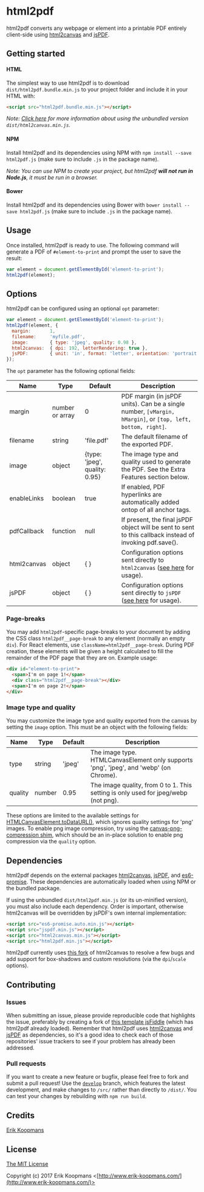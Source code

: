 # html2pdf

html2pdf converts any webpage or element into a printable PDF entirely client-side using [html2canvas](https://github.com/niklasvh/html2canvas) and [jsPDF](https://github.com/MrRio/jsPDF).

## Getting started

#### HTML

The simplest way to use html2pdf is to download `dist/html2pdf.bundle.min.js` to your project folder and include it in your HTML with:

```html
<script src="html2pdf.bundle.min.js"></script>
```

*Note: [Click here](#dependencies) for more information about using the unbundled version `dist/html2canvas.min.js`.*

#### NPM

Install html2pdf and its dependencies using NPM with `npm install --save html2pdf.js` (make sure to include `.js` in the package name).

*Note: You can use NPM to create your project, but html2pdf **will not run in Node.js**, it must be run in a browser.*

#### Bower

Install html2pdf and its dependencies using Bower with `bower install --save html2pdf.js` (make sure to include `.js` in the package name).

## Usage

Once installed, html2pdf is ready to use. The following command will generate a PDF of `#element-to-print` and prompt the user to save the result:

```js
var element = document.getElementById('element-to-print');
html2pdf(element);
```

## Options

html2pdf can be configured using an optional `opt` parameter:

```js
var element = document.getElementById('element-to-print');
html2pdf(element, {
  margin:       1,
  filename:     'myfile.pdf',
  image:        { type: 'jpeg', quality: 0.98 },
  html2canvas:  { dpi: 192, letterRendering: true },
  jsPDF:        { unit: 'in', format: 'letter', orientation: 'portrait' }
});
```

The `opt` parameter has the following optional fields:

|Name        |Type            |Default                       |Description                                                                                                 |
|------------|----------------|------------------------------|------------------------------------------------------------------------------------------------------------|
|margin      |number or array |0                             |PDF margin (in jsPDF units). Can be a single number, `[vMargin, hMargin]`, or `[top, left, bottom, right]`. |
|filename    |string          |'file.pdf'                    |The default filename of the exported PDF.                                                                   |
|image       |object          |{type: 'jpeg', quality: 0.95} |The image type and quality used to generate the PDF. See the Extra Features section below.                  |
|enableLinks |boolean         |true                          |If enabled, PDF hyperlinks are automatically added ontop of all anchor tags.                                |
|pdfCallback |function        |null                          |If present, the final jsPDF object will be sent to sent to this callback instead of invoking pdf.save().    |
|html2canvas |object          |{ }                           |Configuration options sent directly to `html2canvas` ([see here](https://html2canvas.hertzen.com/documentation.html#available-options) for usage).|
|jsPDF       |object          |{ }                           |Configuration options sent directly to `jsPDF` ([see here](http://rawgit.com/MrRio/jsPDF/master/docs/jsPDF.html) for usage).|

### Page-breaks

You may add `html2pdf`-specific page-breaks to your document by adding the CSS class `html2pdf__page-break` to any element (normally an empty `div`). For React elements, use `className=html2pdf__page-break`. During PDF creation, these elements will be given a height calculated to fill the remainder of the PDF page that they are on. Example usage:

```html
<div id="element-to-print">
  <span>I'm on page 1!</span>
  <div class="html2pdf__page-break"></div>
  <span>I'm on page 2!</span>
</div>
```

### Image type and quality

You may customize the image type and quality exported from the canvas by setting the `image` option. This must be an object with the following fields:

|Name        |Type            |Default                       |Description                                                                                  |
|------------|----------------|------------------------------|---------------------------------------------------------------------------------------------|
|type        |string          |'jpeg'                        |The image type. HTMLCanvasElement only supports 'png', 'jpeg', and 'webp' (on Chrome).       |
|quality     |number          |0.95                          |The image quality, from 0 to 1. This setting is only used for jpeg/webp (not png).           |

These options are limited to the available settings for [HTMLCanvasElement.toDataURL()](https://developer.mozilla.org/en-US/docs/Web/API/HTMLCanvasElement/toDataURL), which ignores quality settings for 'png' images. To enable png image compression, try using the [canvas-png-compression shim](https://github.com/ShyykoSerhiy/canvas-png-compression), which should be an in-place solution to enable png compression via the `quality` option.

## Dependencies

html2pdf depends on the external packages [html2canvas](https://github.com/niklasvh/html2canvas), [jsPDF](https://github.com/MrRio/jsPDF), and [es6-promise](https://github.com/stefanpenner/es6-promise). These dependencies are automatically loaded when using NPM or the bundled package.

If using the unbundled `dist/html2pdf.min.js` (or its un-minified version), you must also include each dependency. Order is important, otherwise html2canvas will be overridden by jsPDF's own internal implementation:

```html
<script src="es6-promise.auto.min.js"></script>
<script src="jspdf.min.js"></script>
<script src="html2canvas.min.js"></script>
<script src="html2pdf.min.js"></script>
```

html2pdf currently uses [this fork](https://github.com/eKoopmans/html2canvas/tree/develop) of html2canvas to resolve a few bugs and add support for box-shadows and custom resolutions (via the `dpi`/`scale` options).

## Contributing

### Issues

When submitting an issue, please provide reproducible code that highlights the issue, preferably by creating a fork of [this template jsFiddle](https://jsfiddle.net/u6o6ne41/) (which has html2pdf already loaded). Remember that html2pdf uses [html2canvas](https://github.com/niklasvh/html2canvas) and [jsPDF](https://github.com/MrRio/jsPDF) as dependencies, so it's a good idea to check each of those repositories' issue trackers to see if your problem has already been addressed.

### Pull requests

If you want to create a new feature or bugfix, please feel free to fork and submit a pull request! Use the [`develop`](/eKoopmans/html2pdf/tree/develop) branch, which features the latest development, and make changes to `/src/` rather than directly to `/dist/`. You can test your changes by rebuilding with `npm run build`.

## Credits

[Erik Koopmans](https://github.com/eKoopmans)

## License

[The MIT License](http://opensource.org/licenses/MIT)

Copyright (c) 2017 Erik Koopmans <[http://www.erik-koopmans.com/](http://www.erik-koopmans.com/)>
